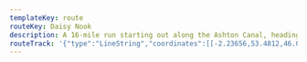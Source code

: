 ```yaml
---
templateKey: route
routeKey: Daisy Nook
description: A 16-mile run starting out along the Ashton Canal, heading through Phillips Park and Clayton Vale, then following the course of the Hollinwood Branch Canal to Daisy Nook. Heads back to Manchester via the Rochdale Canal.
routeTrack: '{"type":"LineString","coordinates":[[-2.23656,53.4812,46.07],[-2.23597,53.48104,46.61],[-2.23591,53.48099,46.61],[-2.23525,53.48075,47.19],[-2.23511,53.48081,47.33],[-2.23488,53.48086,47.49],[-2.23468,53.48086,47.49],[-2.23446,53.48081,47.64],[-2.23436,53.48085,47.64],[-2.23416,53.48097,47.82],[-2.23352,53.48144,48.16],[-2.23333,53.48134,48.06],[-2.23306,53.48105,47.8],[-2.23262,53.48052,47.31],[-2.23213,53.47993,47.08],[-2.23166,53.47934,46.97],[-2.23090,53.47960,47.64],[-2.23014,53.47986,47.98],[-2.22954,53.48010,47.45],[-2.22911,53.48023,46.94],[-2.22904,53.48016,46.64],[-2.22903,53.48016,46.62],[-2.22887,53.47998,45.92],[-2.22890,53.47987,45.61],[-2.22883,53.47983,45.61],[-2.22809,53.47973,45.43],[-2.22806,53.47971,45.43],[-2.22799,53.47967,45.43],[-2.22707,53.47956,45.35],[-2.2269,53.47957,45.35],[-2.22627,53.47949,45.4],[-2.22613,53.47956,45.4],[-2.22564,53.47959,45.43],[-2.22552,53.47959,45.48],[-2.22538,53.47949,45.49],[-2.22529,53.47949,45.49],[-2.22516,53.47951,45.49],[-2.22485,53.47956,45.51],[-2.22413,53.47978,45.79],[-2.22341,53.48001,46.09],[-2.22336,53.48003,46.31],[-2.22331,53.48008,46.31],[-2.22291,53.48017,47.62],[-2.22256,53.48030,48.34],[-2.22241,53.48053,49.29],[-2.22215,53.48064,49.9],[-2.22206,53.48067,49.9],[-2.22184,53.48068,50.11],[-2.22176,53.48062,50.11],[-2.22165,53.48071,50.19],[-2.22116,53.48103,50.44],[-2.22038,53.48146,51.65],[-2.21960,53.4819,52.39],[-2.21870,53.48241,52.72],[-2.21781,53.48292,52.96],[-2.21692,53.48344,52.91],[-2.21693,53.48344,52.91],[-2.21608,53.48393,52.83],[-2.21608,53.48394,52.84],[-2.21597,53.48397,52.84],[-2.21583,53.48404,52.78],[-2.21582,53.48410,52.78],[-2.21572,53.48415,52.78],[-2.21571,53.48416,52.78],[-2.21522,53.48445,52.69],[-2.21521,53.48445,52.69],[-2.21495,53.48461,52.65],[-2.21494,53.48462,52.65],[-2.21449,53.48488,52.61],[-2.21447,53.48489,52.61],[-2.21389,53.48521,52.51],[-2.21388,53.48522,52.51],[-2.21366,53.48534,52.52],[-2.21365,53.48535,52.52],[-2.21345,53.48546,52.56],[-2.21343,53.48547,52.56],[-2.2132,53.48560,52.57],[-2.21318,53.48561,52.57],[-2.21297,53.4857,52.53],[-2.21295,53.48571,52.53],[-2.21283,53.48576,52.5],[-2.21281,53.48576,52.5],[-2.21270,53.48580,52.46],[-2.21268,53.48580,52.47],[-2.21257,53.48582,52.43],[-2.21256,53.48582,52.44],[-2.21231,53.48592,52.41],[-2.21229,53.48593,52.41],[-2.21219,53.48596,52.43],[-2.21217,53.48597,52.43],[-2.21202,53.48600,52.45],[-2.21201,53.48600,52.45],[-2.2118,53.48605,52.45],[-2.21178,53.48605,52.45],[-2.21093,53.48609,52.41],[-2.21092,53.48609,52.41],[-2.21064,53.48610,52.4],[-2.21061,53.48610,52.4],[-2.2103,53.48612,52.4],[-2.21027,53.48613,52.4],[-2.20997,53.48616,52.38],[-2.20996,53.48616,52.38],[-2.20955,53.48622,52.45],[-2.20953,53.48622,52.45],[-2.20886,53.48632,52.35],[-2.20884,53.48633,52.35],[-2.20855,53.48637,52.27],[-2.20854,53.48637,52.28],[-2.20831,53.4864,52.25],[-2.20829,53.4864,52.25],[-2.20807,53.48642,52.22],[-2.20805,53.48642,52.22],[-2.20779,53.48643,52.19],[-2.20777,53.48643,52.19],[-2.20758,53.48642,52.18],[-2.20756,53.48641,52.18],[-2.20736,53.4864,52.18],[-2.20715,53.48634,52.16],[-2.20713,53.48634,52.16],[-2.20698,53.48630,52.15],[-2.20696,53.48630,52.15],[-2.20685,53.48625,52.14],[-2.20684,53.48624,52.14],[-2.20659,53.48612,52.13],[-2.20658,53.48611,52.13],[-2.20629,53.48593,52.17],[-2.20627,53.48592,52.17],[-2.20601,53.48573,52.09],[-2.20599,53.48572,52.09],[-2.20594,53.48568,52.07],[-2.20593,53.48567,52.07],[-2.20583,53.48561,52.07],[-2.20582,53.48560,52.07],[-2.20575,53.48557,52.1],[-2.20573,53.48557,52.1],[-2.20565,53.48554,52.15],[-2.20562,53.48553,52.15],[-2.20546,53.4855,52.23],[-2.20544,53.4855,52.23],[-2.20523,53.48547,52.3],[-2.20522,53.48547,52.29],[-2.205,53.48546,52.41],[-2.20497,53.48546,52.41],[-2.20472,53.48546,52.61],[-2.20470,53.48546,52.61],[-2.20425,53.48548,53.26],[-2.20422,53.48548,53.26],[-2.20391,53.48553,53.51],[-2.2039,53.48553,53.52],[-2.20352,53.48556,54.43],[-2.2031,53.48559,56.15],[-2.20269,53.48564,56.84],[-2.2027,53.48564,56.83],[-2.20253,53.48567,56.94],[-2.20213,53.48568,56.96],[-2.20181,53.48568,56.95],[-2.20107,53.48565,57.03],[-2.20051,53.48564,57.03],[-2.20029,53.48565,57.07],[-2.20030,53.48565,57.07],[-2.19898,53.48575,60.05],[-2.19899,53.48575,60.01],[-2.19834,53.48580,60.72],[-2.19774,53.48581,61.49],[-2.19772,53.48580,61.5],[-2.19766,53.48591,61.66],[-2.19767,53.4859,61.65],[-2.19758,53.48603,61.78],[-2.19762,53.48616,61.73],[-2.19763,53.48616,61.72],[-2.19781,53.48615,61.54],[-2.19786,53.48624,61.54],[-2.19783,53.48628,61.47],[-2.19738,53.48662,60.82],[-2.19698,53.48683,60.83],[-2.19665,53.48710,60.45],[-2.19651,53.48715,60.45],[-2.19612,53.4872,59.77],[-2.19578,53.48722,59.67],[-2.19526,53.48717,60.24],[-2.19504,53.48714,60.58],[-2.19489,53.48714,60.75],[-2.1947,53.48717,60.86],[-2.19416,53.48730,60.97],[-2.19387,53.48729,61.25],[-2.19333,53.48714,62.61],[-2.19319,53.48713,62.84],[-2.19292,53.48714,63.09],[-2.19258,53.48722,63.11],[-2.19244,53.48723,63.02],[-2.19197,53.4872,63.1],[-2.19105,53.4872,64.3],[-2.19092,53.48724,64.71],[-2.19080,53.48741,65.55],[-2.19052,53.48769,66.89],[-2.19048,53.48781,67.06],[-2.19028,53.48772,66.8],[-2.19013,53.48756,66.17],[-2.19006,53.48754,66.03],[-2.18993,53.48757,65.79],[-2.18996,53.48763,65.68],[-2.18987,53.48769,65.68],[-2.18967,53.48778,65.81],[-2.1892,53.48816,66.61],[-2.18879,53.48844,67.48],[-2.18845,53.48863,68.84],[-2.18749,53.48894,69.46],[-2.18707,53.48901,69.54],[-2.18708,53.48901,69.53],[-2.18578,53.48925,70.43],[-2.18546,53.48935,69.91],[-2.18519,53.4894,72.91],[-2.18479,53.48937,74.13],[-2.18418,53.48928,74.3],[-2.18363,53.48923,75.03],[-2.18343,53.48929,75.19],[-2.18274,53.48931,75.61],[-2.18242,53.48924,76.04],[-2.18192,53.48924,77.21],[-2.18133,53.48916,79],[-2.18079,53.48915,79.85],[-2.18051,53.48921,80.15],[-2.18018,53.48934,80.71],[-2.17938,53.48948,80.66],[-2.17898,53.48952,80.69],[-2.17769,53.4896,78.64],[-2.17738,53.48991,73.88],[-2.17724,53.49012,71.85],[-2.17719,53.49039,68.54],[-2.17701,53.49062,63.84],[-2.17677,53.49094,60.6],[-2.17644,53.49122,58.14],[-2.17597,53.49112,57.43],[-2.17533,53.49111,56.83],[-2.17446,53.49121,57],[-2.17395,53.49114,57.3],[-2.1736,53.49111,57.68],[-2.17259,53.49114,59.03],[-2.17146,53.49111,59.25],[-2.17034,53.49108,58.98],[-2.16980,53.4911,58.93],[-2.16941,53.49118,59.49],[-2.16872,53.49142,60.11],[-2.16803,53.49167,60.2],[-2.16773,53.49169,60.14],[-2.16757,53.49168,60.05],[-2.16681,53.49146,59.86],[-2.16629,53.49125,60.44],[-2.16649,53.49106,61.15],[-2.16657,53.49080,62.37],[-2.16655,53.49052,63.92],[-2.16647,53.49039,64.59],[-2.16554,53.4904,68.81],[-2.16492,53.4902,72.74],[-2.16472,53.49016,73.26],[-2.16438,53.49005,75.24],[-2.16411,53.48991,75.71],[-2.16384,53.48975,77.19],[-2.16337,53.48959,78.36],[-2.16296,53.48928,79.19],[-2.16271,53.48900,80.27],[-2.16255,53.48891,80.27],[-2.16242,53.48878,80.91],[-2.16235,53.48869,80.91],[-2.16203,53.48838,82.29],[-2.16192,53.48821,82.98],[-2.16175,53.48805,83.32],[-2.16122,53.48780,83.55],[-2.16086,53.48761,83.85],[-2.16064,53.48752,84.09],[-2.16030,53.48747,84.86],[-2.15992,53.48745,85.7],[-2.15945,53.48733,86.56],[-2.15924,53.48726,86.91],[-2.15905,53.48709,87.06],[-2.15891,53.48667,86.99],[-2.15884,53.48655,86.88],[-2.15802,53.48669,86.23],[-2.15754,53.48669,85.5],[-2.15706,53.48686,85.46],[-2.15590,53.48716,87.88],[-2.15557,53.48726,88.61],[-2.15456,53.48665,89.79],[-2.1541,53.4864,90.78],[-2.15335,53.48610,92.04],[-2.15261,53.48581,92.54],[-2.15192,53.48543,93.37],[-2.15118,53.48475,93.18],[-2.15082,53.48431,92.26],[-2.15073,53.48429,92.26],[-2.15003,53.48451,93.12],[-2.14929,53.48477,94.28],[-2.14860,53.48504,94.54],[-2.14792,53.48531,94.81],[-2.1473,53.48558,95.16],[-2.14675,53.4859,95.27],[-2.14637,53.48615,95.27],[-2.14615,53.48634,95.44],[-2.14589,53.48613,95.56],[-2.14541,53.48559,95.78],[-2.14532,53.48564,95.78],[-2.14501,53.48587,95.83],[-2.14498,53.48595,95.83],[-2.14424,53.48652,95.63],[-2.14397,53.48677,95.13],[-2.14378,53.48701,94.97],[-2.14311,53.48761,95.44],[-2.14269,53.48791,95.26],[-2.14218,53.48815,95.18],[-2.1414,53.48840,95.26],[-2.14103,53.48849,95.26],[-2.14073,53.48851,95.35],[-2.1398,53.48847,95.05],[-2.13937,53.48848,94.99],[-2.13849,53.48863,94.23],[-2.1381,53.48877,94.46],[-2.13800,53.48884,94.49],[-2.13761,53.48958,94.53],[-2.13755,53.48963,94.53],[-2.13744,53.48968,94.53],[-2.13725,53.48999,94.68],[-2.1372,53.49024,94.74],[-2.13712,53.49044,94.84],[-2.13692,53.49065,94.91],[-2.13665,53.49097,95.36],[-2.1364,53.49143,94.61],[-2.13611,53.4919,94.42],[-2.13599,53.49235,94.5],[-2.1358,53.49323,94.45],[-2.13572,53.49373,94.37],[-2.13564,53.49425,94.51],[-2.13557,53.49452,94.42],[-2.13538,53.49498,94.26],[-2.13508,53.49533,94.31],[-2.13509,53.49533,94.3],[-2.13503,53.49541,94.41],[-2.13469,53.49561,94.34],[-2.13463,53.49570,93.71],[-2.1345,53.49581,93.59],[-2.13408,53.49606,93.29],[-2.13334,53.49656,93.27],[-2.13259,53.49725,93.39],[-2.13217,53.49763,93.59],[-2.13196,53.49779,93.56],[-2.13149,53.49827,93.73],[-2.13117,53.49841,93.67],[-2.13081,53.49848,93.58],[-2.13013,53.49849,93.32],[-2.12873,53.49843,93.46],[-2.12799,53.49842,93.56],[-2.12748,53.49847,93.66],[-2.12703,53.49856,93.7],[-2.12689,53.49865,93.81],[-2.12681,53.49875,94.01],[-2.12669,53.49882,94.14],[-2.12629,53.49897,95.3],[-2.12549,53.49922,94.79],[-2.12481,53.4994,93.44],[-2.12427,53.49977,93.33],[-2.12406,53.49995,93.49],[-2.12371,53.50032,93.58],[-2.12339,53.50055,93.59],[-2.12276,53.50078,93.68],[-2.12215,53.50091,93.92],[-2.12203,53.50086,94.37],[-2.12148,53.50096,94.34],[-2.12134,53.50105,94.32],[-2.12127,53.50115,94.32],[-2.1212,53.50153,94.44],[-2.12103,53.50204,94.72],[-2.12086,53.50256,94.63],[-2.12075,53.50303,94.57],[-2.12064,53.5035,94.77],[-2.12064,53.50349,94.77],[-2.12058,53.50375,94.86],[-2.12039,53.50369,96.1],[-2.12012,53.50371,99.37],[-2.11990,53.50364,100.76],[-2.11963,53.50348,104.64],[-2.1191,53.50356,105.62],[-2.11875,53.50366,106.07],[-2.11855,53.50364,106.52],[-2.11813,53.50348,107.89],[-2.11762,53.50344,109.01],[-2.11686,53.50349,110.16],[-2.11578,53.50372,106.95],[-2.11503,53.50382,108.07],[-2.11465,53.50395,109.34],[-2.11436,53.50397,110.76],[-2.11354,53.50446,110.7],[-2.11239,53.50491,108.63],[-2.11178,53.50565,96.95],[-2.11159,53.50614,94.51],[-2.11116,53.50623,94.94],[-2.11056,53.5063,96.04],[-2.11003,53.50633,96.93],[-2.10966,53.50631,98.34],[-2.10921,53.50641,99.95],[-2.10887,53.50661,101.09],[-2.10832,53.50683,102.58],[-2.10779,53.50698,103.86],[-2.10746,53.50723,105.71],[-2.10711,53.50741,106.06],[-2.10683,53.50746,106.95],[-2.10684,53.50746,106.93],[-2.10657,53.50751,107.22],[-2.10634,53.50666,111.79],[-2.10612,53.50581,114.41],[-2.10591,53.50497,114.85],[-2.10575,53.50442,114.1],[-2.10560,53.50387,113.14],[-2.10532,53.5039,113.41],[-2.10509,53.50396,114.06],[-2.10473,53.50416,114.94],[-2.10431,53.50406,117.14],[-2.10391,53.50415,118.35],[-2.10349,53.50421,118.67],[-2.10308,53.50430,119.62],[-2.10226,53.50437,120.03],[-2.10106,53.50453,120.27],[-2.10108,53.50453,120.26],[-2.10081,53.50455,120.7],[-2.10064,53.50474,121.21],[-2.1,53.50475,121.91],[-2.09976,53.50518,123.23],[-2.09936,53.50535,123.27],[-2.09889,53.50537,124.21],[-2.09847,53.50545,125.21],[-2.09783,53.50565,128.17],[-2.0975,53.50567,128.17],[-2.09731,53.50568,128.09],[-2.09725,53.50619,128.64],[-2.0972,53.50671,129.43],[-2.09707,53.50720,130.79],[-2.09694,53.50769,131.5],[-2.09684,53.50801,132.13],[-2.09655,53.50863,133.06],[-2.09655,53.50862,133.06],[-2.09614,53.50948,134.37],[-2.09558,53.51024,134.93],[-2.09503,53.51101,135.49],[-2.09445,53.51170,137.01],[-2.09396,53.51223,138.18],[-2.09366,53.51272,138.8],[-2.09348,53.51293,139.21],[-2.09329,53.51325,139.33],[-2.0932,53.51335,139.2],[-2.09283,53.51394,136.14],[-2.09282,53.51394,136.12],[-2.09326,53.51403,134.65],[-2.09347,53.51402,134.65],[-2.09409,53.51391,129.82],[-2.09444,53.51395,127.63],[-2.09537,53.51365,123.76],[-2.09606,53.51346,121.05],[-2.09666,53.51350,117.39],[-2.09694,53.51357,115.99],[-2.09724,53.51358,113.99],[-2.09767,53.51348,112.47],[-2.09847,53.51321,110.34],[-2.09863,53.51315,110.04],[-2.09869,53.51311,109.99],[-2.09869,53.5131,109.98],[-2.0996,53.51245,109.16],[-2.09962,53.51243,109.1],[-2.09946,53.51237,108.68],[-2.09963,53.51198,107.0],[-2.09994,53.51171,106.98],[-2.10033,53.51144,107.21],[-2.10079,53.51125,107.14],[-2.10202,53.51106,107.25],[-2.10247,53.51072,107.34],[-2.1027,53.51032,107.57],[-2.10339,53.50958,107.99],[-2.10390,53.50943,108.4],[-2.10453,53.50927,108.28],[-2.10561,53.50911,108.25],[-2.10680,53.50900,107.16],[-2.1071,53.50897,107.45],[-2.10739,53.50889,107.57],[-2.10873,53.50874,106.91],[-2.10988,53.50851,106.84],[-2.11103,53.50828,107.17],[-2.11224,53.50793,107.04],[-2.11225,53.50792,107.05],[-2.113,53.50770,107.04],[-2.11316,53.50762,107.04],[-2.1137,53.50730,107.12],[-2.11436,53.50696,107.19],[-2.11503,53.50663,107.18],[-2.1154,53.50649,107.17],[-2.11652,53.5063,106.99],[-2.11754,53.50594,106.85],[-2.11808,53.50580,106.91],[-2.11856,53.50573,106.93],[-2.11916,53.50571,106.91],[-2.11970,53.50575,106.8],[-2.12006,53.50580,106.96],[-2.12101,53.50615,106.7],[-2.12121,53.50620,106.65],[-2.12160,53.50620,106.69],[-2.12193,53.50614,106.75],[-2.12206,53.5061,106.75],[-2.12215,53.50603,106.75],[-2.12216,53.50593,106.72],[-2.12222,53.50587,106.64],[-2.12229,53.50585,106.64],[-2.12255,53.50594,106.72],[-2.12347,53.50634,106.92],[-2.1244,53.50675,106.96],[-2.12507,53.50700,106.78],[-2.12575,53.50720,106.7],[-2.12703,53.50753,106.69],[-2.12732,53.50757,106.69],[-2.12784,53.50752,106.84],[-2.12852,53.50738,107.68],[-2.12861,53.50738,107.79],[-2.12865,53.50743,108.21],[-2.12873,53.50747,108.24],[-2.129,53.50744,112.35],[-2.12946,53.50790,113.64],[-2.12993,53.50836,114.04],[-2.13076,53.50876,114.49],[-2.13119,53.50889,114.62],[-2.13178,53.50896,115.32],[-2.13234,53.50895,116.7],[-2.13298,53.50893,118.07],[-2.13404,53.50887,117.92],[-2.13510,53.50881,113.34],[-2.13617,53.50875,109.12],[-2.137,53.50874,108.63],[-2.13834,53.50896,106.54],[-2.13902,53.50897,104.8],[-2.13926,53.50898,104.71],[-2.13928,53.50973,104.58],[-2.13932,53.50988,104.58],[-2.13954,53.51032,104.77],[-2.14010,53.51083,105.34],[-2.14045,53.51105,106.12],[-2.1412,53.51141,106.89],[-2.14146,53.51165,107.49],[-2.14202,53.51244,107.46],[-2.14258,53.51323,107.63],[-2.14315,53.51402,107.72],[-2.14348,53.51453,107.63],[-2.14383,53.51504,107.68],[-2.14430,53.51571,107.44],[-2.14513,53.51620,107.19],[-2.14597,53.51669,106.95],[-2.14654,53.51700,106.96],[-2.14713,53.51732,106.89],[-2.14799,53.51669,105.84],[-2.14846,53.51644,105.59],[-2.14902,53.51603,105.37],[-2.14985,53.51548,105.3],[-2.14985,53.51547,105.3],[-2.15085,53.51481,105.5],[-2.15185,53.51415,105.48],[-2.15252,53.51436,105.19],[-2.1532,53.51458,104.88],[-2.1539,53.51483,104.53],[-2.15404,53.51469,104.57],[-2.15448,53.51484,104.17],[-2.15503,53.51499,103.07],[-2.15542,53.51528,103.62],[-2.15563,53.51551,103.36],[-2.15599,53.5157,102.76],[-2.15596,53.51577,102.33],[-2.15599,53.51596,101.13],[-2.15634,53.51555,101.08],[-2.15686,53.51506,101.02],[-2.15738,53.51458,100.73],[-2.15753,53.51438,100.58],[-2.15765,53.51411,100.49],[-2.15772,53.51388,100.49],[-2.15776,53.51329,100.45],[-2.15780,53.51271,100.26],[-2.15783,53.51255,99.88],[-2.15781,53.51170,97.66],[-2.15784,53.51129,97.6],[-2.15787,53.51098,97.91],[-2.15796,53.51084,97.92],[-2.15796,53.51062,97.58],[-2.15792,53.51058,97.58],[-2.15783,53.51057,97.49],[-2.15766,53.51038,97.42],[-2.1576,53.51029,97.51],[-2.15755,53.51017,97.61],[-2.15754,53.50998,97.52],[-2.15768,53.50972,97.54],[-2.15794,53.50948,97.59],[-2.15829,53.50928,97.74],[-2.15842,53.50927,97.77],[-2.15856,53.50921,97.73],[-2.15860,53.50913,97.59],[-2.15955,53.50863,97.4],[-2.16050,53.50814,97.61],[-2.16118,53.50779,97.65],[-2.16186,53.50745,97.67],[-2.16208,53.50736,98.42],[-2.16281,53.50690,97.57],[-2.16355,53.50645,97.32],[-2.16431,53.50605,97.31],[-2.16508,53.50566,97.08],[-2.16509,53.50565,97.07],[-2.16583,53.50530,96.95],[-2.16658,53.50495,95.81],[-2.16676,53.50483,95.01],[-2.16757,53.50441,94.27],[-2.16838,53.50400,94.32],[-2.16897,53.50378,94.07],[-2.16932,53.50367,92.73],[-2.16963,53.50352,92.19],[-2.16988,53.50354,92.17],[-2.17015,53.50348,91.87],[-2.17022,53.50344,91.87],[-2.17037,53.50339,91.87],[-2.17142,53.50321,91.35],[-2.17144,53.50321,91.33],[-2.17199,53.50312,89.53],[-2.17336,53.50294,88.67],[-2.17457,53.50276,88.83],[-2.17531,53.50259,88.56],[-2.17599,53.50247,88.48],[-2.17670,53.50231,88.48],[-2.17793,53.50210,88.77],[-2.17916,53.50195,88.88],[-2.1793,53.50189,88.72],[-2.18009,53.50174,88.44],[-2.18088,53.50159,88.52],[-2.18089,53.50159,88.52],[-2.1816,53.50148,88.05],[-2.18205,53.50138,85.99],[-2.18293,53.50121,85.94],[-2.18382,53.50105,85.96],[-2.18430,53.50099,86.08],[-2.18467,53.50093,85.68],[-2.18533,53.50088,85.66],[-2.18631,53.50084,85.6],[-2.1873,53.50080,85.02],[-2.18824,53.50069,82.84],[-2.18912,53.50053,82.74],[-2.18913,53.50053,82.74],[-2.19048,53.50022,82],[-2.19127,53.49994,79.94],[-2.19206,53.49966,79.65],[-2.1932,53.49911,76.98],[-2.19402,53.49873,76.74],[-2.19484,53.49835,74.44],[-2.19567,53.49797,73.66],[-2.19634,53.49764,72.54],[-2.19702,53.49731,70.77],[-2.19702,53.4973,70.77],[-2.19812,53.49678,70.57],[-2.19922,53.49627,69.69],[-2.20032,53.49576,67.34],[-2.20142,53.49525,67.07],[-2.20252,53.49474,64.02],[-2.20252,53.49473,64.01],[-2.20359,53.49423,63.25],[-2.20467,53.49374,62.52],[-2.20575,53.49324,61.96],[-2.20683,53.49275,61.68],[-2.20781,53.49227,59.37],[-2.20879,53.49180,59.3],[-2.20978,53.49133,58.98],[-2.20978,53.49132,58.98],[-2.21050,53.49098,58.74],[-2.21122,53.49064,58.8],[-2.21237,53.49015,55.99],[-2.21252,53.49002,55.83],[-2.21347,53.48960,55.54],[-2.21442,53.48918,53.93],[-2.21456,53.48907,53.59],[-2.21529,53.48869,53.19],[-2.21569,53.48844,53.17],[-2.21588,53.48828,52.67],[-2.21591,53.48827,52.6],[-2.21609,53.48812,51.87],[-2.21663,53.48775,51.35],[-2.21699,53.48760,51.28],[-2.21719,53.48745,51.13],[-2.21729,53.4874,50.96],[-2.21811,53.48719,49.72],[-2.21928,53.48696,49.46],[-2.21929,53.48694,49.46],[-2.21969,53.48682,49.45],[-2.21997,53.48668,49.45],[-2.22024,53.48651,49.55],[-2.22058,53.48621,49.65],[-2.22076,53.48595,49.73],[-2.22103,53.48587,49.9],[-2.22126,53.48582,50.13],[-2.22147,53.48574,50.13],[-2.22182,53.48563,49.98],[-2.22183,53.48563,49.97],[-2.22232,53.48555,50.04],[-2.22255,53.48555,50.04],[-2.22363,53.48503,50.28],[-2.22471,53.48451,51.03],[-2.22493,53.48418,51.25],[-2.22531,53.48402,51.4],[-2.22539,53.48395,51.4],[-2.22559,53.48388,51.41],[-2.22588,53.48386,51.65],[-2.22591,53.48389,51.65],[-2.22671,53.48348,50.95],[-2.22778,53.48300,50.73],[-2.22816,53.48280,50.63],[-2.22869,53.48255,50.73],[-2.22929,53.48289,50.51],[-2.23001,53.48327,50.35],[-2.23033,53.48336,50.29],[-2.23062,53.48353,50.17],[-2.23112,53.48316,49.71],[-2.23162,53.48279,49.15],[-2.23215,53.48241,49],[-2.23269,53.48204,48.88],[-2.23342,53.48150,48.16],[-2.23416,53.48097,47.82],[-2.23436,53.48085,47.64],[-2.23446,53.48081,47.64],[-2.23468,53.48086,47.49],[-2.23557,53.48111,46.95],[-2.23638,53.48137,46.3]]}'
---
```

